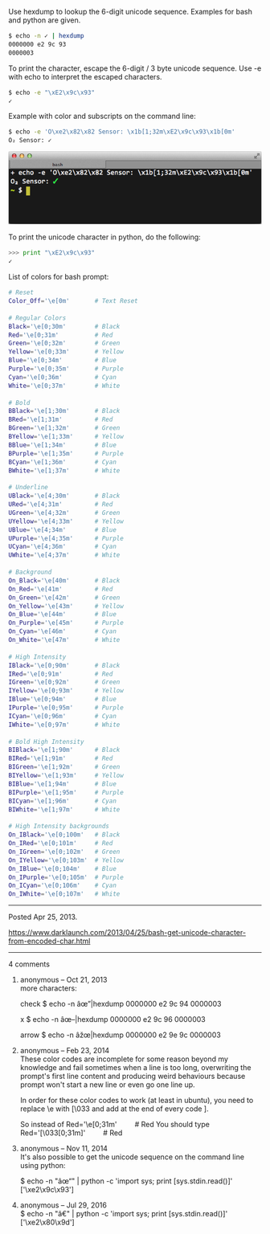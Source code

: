 Use hexdump to lookup the 6-digit unicode sequence. Examples for bash and python are given.

```bash
$ echo -n ✓ | hexdump
0000000 e2 9c 93
0000003
```

To print the character, escape the 6-digit / 3 byte unicode sequence. Use -e with echo to interpret the escaped characters.

```bash
$ echo -e "\xE2\x9c\x93"
✓
```

Example with color and subscripts on the command line:

```bash
$ echo -e 'O\xe2\x82\x82 Sensor: \x1b[1;32m\xE2\x9c\x93\x1b[0m'
O₂ Sensor: ✓
```

<img alt="" src="/img/uploads/2013-04/bash-echo-unicode-characters.png" />

To print the unicode character in python, do the following:

```python
>>> print "\xE2\x9c\x93"
✓
```

List of colors for bash prompt:

```sh
# Reset
Color_Off='\e[0m'       # Text Reset

# Regular Colors
Black='\e[0;30m'        # Black
Red='\e[0;31m'          # Red
Green='\e[0;32m'        # Green
Yellow='\e[0;33m'       # Yellow
Blue='\e[0;34m'         # Blue
Purple='\e[0;35m'       # Purple
Cyan='\e[0;36m'         # Cyan
White='\e[0;37m'        # White

# Bold
BBlack='\e[1;30m'       # Black
BRed='\e[1;31m'         # Red
BGreen='\e[1;32m'       # Green
BYellow='\e[1;33m'      # Yellow
BBlue='\e[1;34m'        # Blue
BPurple='\e[1;35m'      # Purple
BCyan='\e[1;36m'        # Cyan
BWhite='\e[1;37m'       # White

# Underline
UBlack='\e[4;30m'       # Black
URed='\e[4;31m'         # Red
UGreen='\e[4;32m'       # Green
UYellow='\e[4;33m'      # Yellow
UBlue='\e[4;34m'        # Blue
UPurple='\e[4;35m'      # Purple
UCyan='\e[4;36m'        # Cyan
UWhite='\e[4;37m'       # White

# Background
On_Black='\e[40m'       # Black
On_Red='\e[41m'         # Red
On_Green='\e[42m'       # Green
On_Yellow='\e[43m'      # Yellow
On_Blue='\e[44m'        # Blue
On_Purple='\e[45m'      # Purple
On_Cyan='\e[46m'        # Cyan
On_White='\e[47m'       # White

# High Intensity
IBlack='\e[0;90m'       # Black
IRed='\e[0;91m'         # Red
IGreen='\e[0;92m'       # Green
IYellow='\e[0;93m'      # Yellow
IBlue='\e[0;94m'        # Blue
IPurple='\e[0;95m'      # Purple
ICyan='\e[0;96m'        # Cyan
IWhite='\e[0;97m'       # White

# Bold High Intensity
BIBlack='\e[1;90m'      # Black
BIRed='\e[1;91m'        # Red
BIGreen='\e[1;92m'      # Green
BIYellow='\e[1;93m'     # Yellow
BIBlue='\e[1;94m'       # Blue
BIPurple='\e[1;95m'     # Purple
BICyan='\e[1;96m'       # Cyan
BIWhite='\e[1;97m'      # White

# High Intensity backgrounds
On_IBlack='\e[0;100m'   # Black
On_IRed='\e[0;101m'     # Red
On_IGreen='\e[0;102m'   # Green
On_IYellow='\e[0;103m'  # Yellow
On_IBlue='\e[0;104m'    # Blue
On_IPurple='\e[0;105m'  # Purple
On_ICyan='\e[0;106m'    # Cyan
On_IWhite='\e[0;107m'   # White
```

---

Posted Apr 25, 2013.

https://www.darklaunch.com/2013/04/25/bash-get-unicode-character-from-encoded-char.html

---

4 comments

<ol>
    <li>
        <div>
            anonymous &ndash; Oct 21, 2013
            <div>
more characters:

check
$ echo -n âœ”|hexdump
0000000 e2 9c 94
0000003

x
$ echo -n âœ–|hexdump
0000000 e2 9c 96
0000003

arrow
$ echo -n âžœ|hexdump
0000000 e2 9e 9c
0000003
            </div>
        </div>
    </li>
    <li>
        <div>
            anonymous &ndash; Feb 23, 2014
            <div>
These color codes are incomplete for some reason beyond my knowledge and fail sometimes when a line is too long, overwriting the prompt's first line content and producing weird behaviours because prompt won't start a new line or even go one line up.

In order for these color codes to work (at least in ubuntu), you need to replace
\e with [\033 and add at the end of every code \].

So instead of
Red='\e[0;31m'&nbsp;&nbsp;&nbsp;&nbsp;&nbsp;&nbsp;&nbsp;&nbsp;  # Red
You should type
Red='\[\033[0;31m\]'&nbsp;&nbsp;&nbsp;&nbsp;&nbsp;&nbsp;&nbsp;&nbsp;  # Red
            </div>
        </div>
    </li>
    <li>
        <div>
            anonymous &ndash; Nov 11, 2014
            <div>
It's also possible to get the unicode sequence on the command line using python:

$ echo -n "âœ“" | python -c 'import sys; print [sys.stdin.read()]'
['\xe2\x9c\x93']
            </div>
        </div>
    </li>
    <li>
        <div>
            anonymous &ndash; Jul 29, 2016
            <div>
$ echo -n "â€" | python -c 'import sys; print [sys.stdin.read()]'
['\xe2\x80\x9d']
            </div>
        </div>
    </li>
</ol>
